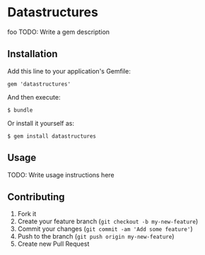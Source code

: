 # Datastructures

foo
TODO: Write a gem description

## Installation

Add this line to your application's Gemfile:

    gem 'datastructures'

And then execute:

    $ bundle

Or install it yourself as:

    $ gem install datastructures

## Usage

TODO: Write usage instructions here

## Contributing

1. Fork it
2. Create your feature branch (`git checkout -b my-new-feature`)
3. Commit your changes (`git commit -am 'Add some feature'`)
4. Push to the branch (`git push origin my-new-feature`)
5. Create new Pull Request
